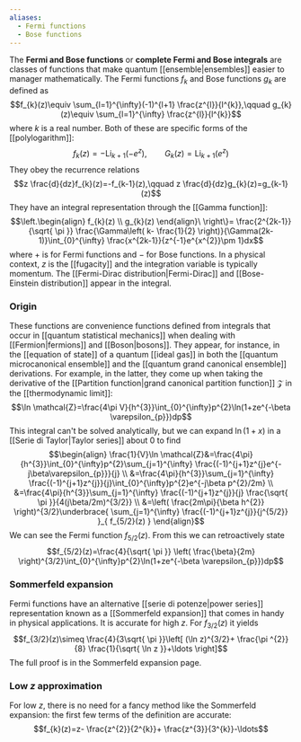 ```yaml
---
aliases:
  - Fermi functions
  - Bose functions
---
```

The **Fermi and Bose functions** or **complete Fermi and Bose integrals** are classes of functions that make quantum [[ensemble|ensembles]] easier to manager mathematically. The Fermi functions $f_{k}$ and Bose functions $g_{k}$ are defined as
$$f_{k}(z)\equiv \sum_{l=1}^{\infty}(-1)^{l+1} \frac{z^{l}}{l^{k}},\qquad g_{k}(z)\equiv \sum_{l=1}^{\infty} \frac{z^{l}}{l^{k}}$$
where $k$ is a real number. Both of these are specific forms of the [[polylogarithm]]:
$$f_{k}(z)=-\text{Li}_{k+1}(-e^{z}),\qquad G_{k}(z)=\text{Li}_{k+1}(e^{z})$$
They obey the recurrence relations
$$z \frac{d}{dz}f_{k}(z)=-f_{k-1}(z),\qquad z \frac{d}{dz}g_{k}(z)=g_{k-1}(z)$$
They have an integral representation through the [[Gamma function]]:
$$\left.\begin{align}
f_{k}(z) \\
g_{k}(z)
\end{align}\ \right\}= \frac{2^{2k-1}}{\sqrt{ \pi }} \frac{\Gamma\left( k- \frac{1}{2} \right)}{\Gamma(2k-1)}\int_{0}^{\infty} \frac{x^{2k-1}}{z^{-1}e^{x^{2}}\pm 1}dx$$
where $+$ is for Fermi functions and $-$ for Bose functions. In a physical context, $z$ is the [[fugacity]] and the integration variable is typically momentum. The [[Fermi-Dirac distribution|Fermi-Dirac]] and [[Bose-Einstein distribution]] appear in the integral.
### Origin
These functions are convenience functions defined from integrals that occur in [[quantum statistical mechanics]] when dealing with [[Fermion|fermions]] and [[Boson|bosons]]. They appear, for instance, in the [[equation of state]] of a quantum [[ideal gas]] in both the [[quantum microcanonical ensemble]] and the [[quantum grand canonical ensemble]] derivations. For example, in the latter, they come up when taking the derivative of the [[Partition function|grand canonical partition function]] $\mathcal{Z}$ in the [[thermodynamic limit]]:
$$\ln \mathcal{Z}=\frac{4\pi V}{h^{3}}\int_{0}^{\infty}p^{2}\ln(1+ze^{-\beta \varepsilon_{p}})dp$$
This integral can't be solved analytically, but we can expand $\ln(1+x)$ in a [[Serie di Taylor|Taylor series]] about $0$ to find
$$\begin{align}
\frac{1}{V}\ln \mathcal{Z}&=\frac{4\pi}{h^{3}}\int_{0}^{\infty}p^{2}\sum_{j=1}^{\infty} \frac{(-1)^{j+1}z^{j}e^{-j\beta\varepsilon_{p}}}{j} \\
&=\frac{4\pi}{h^{3}}\sum_{j=1}^{\infty} \frac{(-1)^{j+1}z^{j}}{j}\int_{0}^{\infty}p^{2}e^{-j\beta p^{2}/2m} \\
&=\frac{4\pi}{h^{3}}\sum_{j=1}^{\infty} \frac{(-1)^{j+1}z^{j}}{j} \frac{\sqrt{ \pi }}{4(j\beta/2m)^{3/2}} \\
&=\left( \frac{2m\pi}{\beta h^{2}} \right)^{3/2}\underbrace{ \sum_{j=1}^{\infty} \frac{(-1)^{j+1}z^{j}}{j^{5/2}} }_{ f_{5/2}(z) }
\end{align}$$
We can see the Fermi function $f_{5/2}(z)$. From this we can retroactively state
$$f_{5/2}(z)=\frac{4}{\sqrt{ \pi }} \left( \frac{\beta}{2m} \right)^{3/2}\int_{0}^{\infty}p^{2}\ln(1+ze^{-\beta \varepsilon_{p}})dp$$
### Sommerfeld expansion
Fermi functions have an alternative [[serie di potenze|power series]] representation known as a [[Sommerfeld expansion]] that comes in handy in physical applications. It is accurate for high $z$. For $f_{3/2}(z)$ it yields
$$f_{3/2}(z)\simeq \frac{4}{3\sqrt{ \pi }}\left[ (\ln z)^{3/2}+ \frac{\pi ^{2}}{8} \frac{1}{\sqrt{ \ln z }}+\ldots \right]$$
The full proof is in the Sommerfeld expansion page.
### Low $z$ approximation
For low $z$, there is no need for a fancy method like the Sommerfeld expansion: the first few terms of the definition are accurate:
$$f_{k}(z)=z- \frac{z^{2}}{2^{k}}+ \frac{z^{3}}{3^{k}}-\ldots$$

